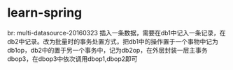 # learn-spring
br: multi-datasource-20160323
插入一条数据，需要在db1中记入一条记录，在db2中记录。改为批量时的事务处置方式，把db1中的操作置于一个事物中记为db1op，db2中的置于另一个事务中，记为db2op，在外层封装一层主事务dbop3，在dbop3中依次调用dbop1,dbop2即可

